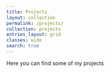```yaml
---
title: Projects
layout: collection
permalink: /projects/
collection: projects
entries_layout: grid
classes: wide
search: true
---
```


Here you can find some of my projects
